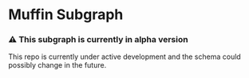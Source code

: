 # Muffin Subgraph

### ⚠️ This subgraph is currently in alpha version

This repo is currently under active development and the schema could possibly change in the future.
